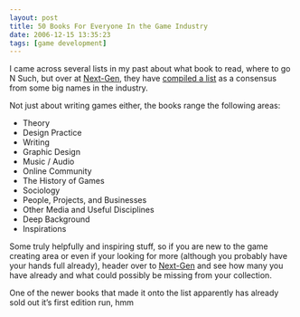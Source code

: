 ```yaml
---
layout: post
title: 50 Books For Everyone In the Game Industry
date: 2006-12-15 13:35:23
tags: [game development]
---
```


I came across several lists in my past about what book to read, where to go N Such, but over at [Next-Gen](http://www.next-gen.biz), they have [compiled a list](http://www.next-gen.biz/index.php?option=com_content&task=view&id=3962&Itemid=34&limit=1&limitstart=0) as a consensus from some big names in the industry.

Not just about writing games either, the books range the following areas:

  - Theory
  - Design Practice
  - Writing
  - Graphic Design
  - Music / Audio
  - Online Community
  - The History of Games
  - Sociology
  - People, Projects, and Businesses
  - Other Media and Useful Disciplines
  - Deep Background
  - Inspirations

Some truly helpfully and inspiring stuff, so if you are new to the game creating area or even if your looking for more (although you probably have your hands full already), header over to [Next-Gen](http://www.next-gen.biz/index.php?option=com_content&task=view&id=3962&Itemid=34&limit=1&limitstart=0) and see how many you have already and what could possibly be missing from your collection.

One of the newer books that made it onto the list apparently has already sold out it’s first edition run, hmm

